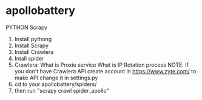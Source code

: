 # apollobattery
PYTHON Scrapy
1. Install pythong 
2. Install Scrapy
3. Install Crawlera
4. Intall spider
5. Crawlera:
      What is Proxie service
      What is IP Rotation process
    NOTE: If you don't have Crawlera API create account in https://www.zyte.com/ to make API
    change it in settings.py
6. cd to your apollobattery/spiders/   
7. then run "scrapy crawl spider_apollo"